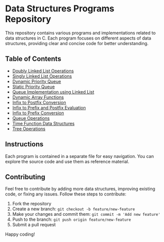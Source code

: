 # Data Structures Programs Repository

This repository contains various programs and implementations related to data structures in C. Each program focuses on different aspects of data structures, providing clear and concise code for better understanding.

## Table of Contents

- [Doubly Linked List Operations](OperationsOnDoublyLinkedList.c)
- [Singly Linked List Operations](OperationsOnSinglyLinkedList.c)
- [Dynamic Priority Queue](Priority_queue_dynamic.c)
- [Static Priority Queue](Priority_queue_static.c)
- [Queue Implementation using Linked List](Queue_LinkedList_Implememtation.c)
- [Dynamic Array Functions](dynamic_array_funtions.c)
- [Infix to Postfix Conversion](infix_to_postfix_conversion.c)
- [Infix to Prefix and Postfix Evaluation](infix_to_prefix_and_postfix_evaluation.c)
- [Infix to Prefix Conversion](infix_to_prefix_conversion.c)
- [Queue Operations](queues.c)
- [Time Function Data Structures](time_funtion_ds.c)
- [Tree Operations](tree_operations.c)

## Instructions

Each program is contained in a separate file for easy navigation. You can explore the source code and use them as reference material.

## Contributing

Feel free to contribute by adding more data structures, improving existing code, or fixing any issues. Follow these steps to contribute:

1. Fork the repository
2. Create a new branch: `git checkout -b feature/new-feature`
3. Make your changes and commit them: `git commit -m 'Add new feature'`
4. Push to the branch: `git push origin feature/new-feature`
5. Submit a pull request


Happy coding!
